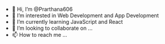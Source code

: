 - 👋 Hi, I’m @Prarthana606
- 👀 I’m interested in Web Development and App Development 
- 🌱 I’m currently learning JavaScript and React
- 💞️ I’m looking to collaborate on ...
- 📫 How to reach me ...

<!---
Prarthana606/Prarthana606 is a ✨ special ✨ repository because its `README.md` (this file) appears on your GitHub profile.
You can click the Preview link to take a look at your changes.
--->
